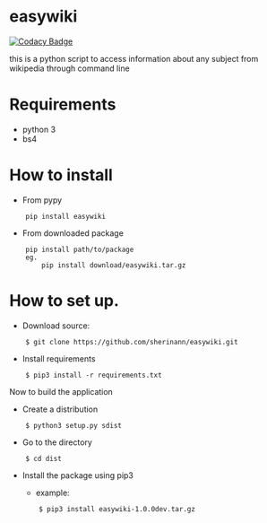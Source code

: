 # easywiki

[![Codacy Badge](https://api.codacy.com/project/badge/Grade/6c54f548720e48cabf01792181e97860)](https://www.codacy.com/app/sherinannthomas1/easywiki?utm_source=github.com&utm_medium=referral&utm_content=sherinann/easywiki&utm_campaign=badger)

this is a python script to access information about any subject from wikipedia through command line

# Requirements
* python 3
* bs4

# How to install

* From pypy
```
    pip install easywiki
```

* From downloaded package
```
    pip install path/to/package
    eg.
        pip install download/easywiki.tar.gz
```

# How to set up.

* Download source:
```
    $ git clone https://github.com/sherinann/easywiki.git
```

* Install requirements
```
    $ pip3 install -r requirements.txt
```

Now to build the application

* Create a distribution
```
    $ python3 setup.py sdist 
```

* Go to the directory
```
    $ cd dist
```

* Install the package using pip3

    * example:
    ```
        $ pip3 install easywiki-1.0.0dev.tar.gz
    ```
